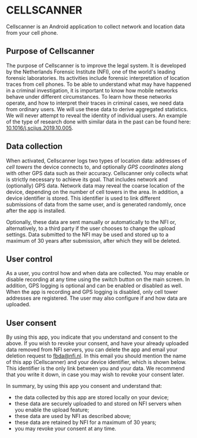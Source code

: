 CELLSCANNER
===========

Cellscanner is an Android application to collect network and location data from your cell phone.

Purpose of Cellscanner
----------------------

The purpose of Cellscanner is to improve the legal system. It is developed by the Netherlands
Forensic Institute (NFI), one of the world's leading forensic laboratories. Its activities include
forensic interpretation of location traces from cell phones. To be able to understand what may have
happened in a criminal investigation, it is important to know how mobile networks behave under
different circumstances. To learn how these networks operate, and how to interpret their traces in
criminal cases, we need data from ordinary users. We will use these data to derive aggregated
statistics. We will never attempt to reveal the identity of individual users. An example of the type
of research done with similar data in the past can be found here:
[10.1016/j.scijus.2019.10.005](http://doi.org/10.1016/j.scijus.2019.10.005).

Data collection
---------------

When activated, Cellscanner logs two types of location data: addresses of *cell towers* the device
connects to, and optionally *GPS coordinates* along with other GPS data such as their accuracy.
Cellscanner only collects what is strictly necessary to achieve its goal. That includes network and
(optionally) GPS data. Network data may reveal the coarse location of the device, depending on the
number of cell towers in the area. In addition, a device identifier is stored. This identifier is
used to link different submissions of data from the same user, and is generated randomly, once after
the app is installed.

Optionally, these data are sent manually or automatically to the NFI or, alternatively, to a third
party if the user chooses to change the upload settings. Data submitted to the NFI may be used and
stored up to a maximum of 30 years after submission, after which they will be deleted.

User control
------------

As a user, you control how and when data are collected. You may enable or disable recording at any
time using the switch button on the main screen. In addition, GPS logging is optional and can be
enabled or disabled as well. When the app is recording and GPS logging is disabled, only cell tower
addresses are registered. The user may also configure if and how data are uploaded.

User consent
------------

By using this app, you indicate that you understand and consent to the above. If you wish to revoke
your consent, and have your already uploaded data removed from NFI servers, you can delete the app
and email your deletion request to [fbda@nfi.nl](mailto:fbda@nfi.nl). In this email you should
mention the name of this app (Cellscanner) and your device identifier, which is shown below. This
identifier is the only link between you and your data. We recommend that you write it down, in case
you may wish to revoke your consent later.

In summary, by using this app you consent and understand that:

* the data collected by this app are stored locally on your device;
* these data are securely uploaded to and stored on NFI servers when you enable the upload feature;
* these data are used by NFI as described above;
* these data are retained by NFI for a maximum of 30 years;
* you may revoke your consent at any time.
